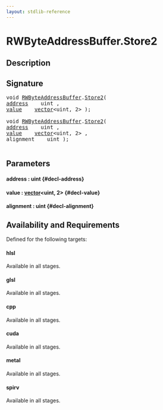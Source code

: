 ```yaml
---
layout: stdlib-reference
---
```


# RWByteAddressBuffer\.Store2

## Description





## Signature 

<pre>
void <a href="/stdlib-reference/types/RWByteAddressBuffer/index" class="code_type">RWByteAddressBuffer</a>.<a href="/stdlib-reference/types/RWByteAddressBuffer/Store2">Store2</a>(
<a href="/stdlib-reference/types/RWByteAddressBuffer/Store2#decl-address" class="code_param">address</a>    uint ,
<a href="/stdlib-reference/types/RWByteAddressBuffer/Store2#decl-value" class="code_param">value</a>    <a href="/stdlib-reference/types/vector/index" class="code_type">vector</a>&lt;uint, 2&gt; );

void <a href="/stdlib-reference/types/RWByteAddressBuffer/index" class="code_type">RWByteAddressBuffer</a>.<a href="/stdlib-reference/types/RWByteAddressBuffer/Store2">Store2</a>(
<a href="/stdlib-reference/types/RWByteAddressBuffer/Store2#decl-address" class="code_param">address</a>    uint ,
<a href="/stdlib-reference/types/RWByteAddressBuffer/Store2#decl-value" class="code_param">value</a>    <a href="/stdlib-reference/types/vector/index" class="code_type">vector</a>&lt;uint, 2&gt; ,
alignment    uint );

</pre>

## Parameters

#### address  : uint {#decl-address}
#### value  : [vector](/stdlib-reference/types/vector/index)\<uint, 2\> {#decl-value}
#### alignment  : uint {#decl-alignment}

## Availability and Requirements

Defined for the following targets:

#### hlsl
Available in all stages.

#### glsl
Available in all stages.

#### cpp
Available in all stages.

#### cuda
Available in all stages.

#### metal
Available in all stages.

#### spirv
Available in all stages.



